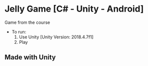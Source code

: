 # Jelly Game [C# - Unity - Android]
Game from the course
- To run:
  1) Use Unity [Unity Version: 2018.4.7f1]
  2) Play

## Made with Unity
